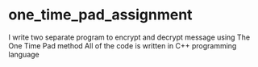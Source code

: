 # one_time_pad_assignment

I write two separate program to encrypt and decrypt message using The One Time Pad method
All of the code is written in C++ programming language
